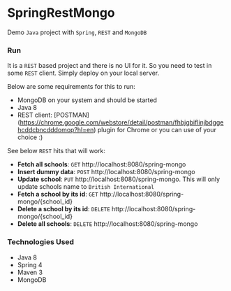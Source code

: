 # SpringRestMongo
Demo `Java` project with `Spring`, `REST` and `MongoDB`

### Run
It is a `REST` based project and there is no UI for it.
So you need to test in some `REST` client. Simply deploy on your local server.

Below are some requirements for this to run:
* MongoDB on your system and should be started
* Java 8
* REST client: [POSTMAN] (https://chrome.google.com/webstore/detail/postman/fhbjgbiflinjbdggehcddcbncdddomop?hl=en) plugin for Chrome or you can use of your choice :)

See below `REST` hits that will work:
* **Fetch all schools**: `GET` http://localhost:8080/spring-mongo
* **Insert dummy data**: `POST` http://localhost:8080/spring-mongo
* **Update school**: `PUT` http://localhost:8080/spring-mongo. This will only update schools name to `British International`
* **Fetch a school by its id**: `GET` http://localhost:8080/spring-mongo/{school_id}
* **Delete a school by its id**: `DELETE` http://localhost:8080/spring-mongo/{school_id}
* **Delete all schools**: `DELETE` http://localhost:8080/spring-mongo

### Technologies Used
* Java 8
* Spring 4
* Maven 3
* MongoDB 
